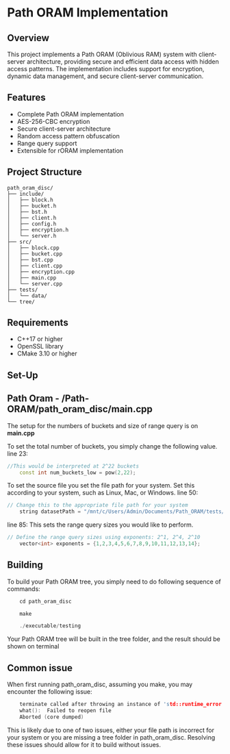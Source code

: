 # Path ORAM Implementation

## Overview
This project implements a Path ORAM (Oblivious RAM) system with client-server architecture, providing secure and efficient data access with hidden access patterns. The implementation includes support for encryption, dynamic data management, and secure client-server communication.

## Features
- Complete Path ORAM implementation
- AES-256-CBC encryption
- Secure client-server architecture
- Random access pattern obfuscation
- Range query support
- Extensible for rORAM implementation

## Project Structure
```
path_oram_disc/
├── include/
│   ├── block.h
│   ├── bucket.h
│   ├── bst.h
│   ├── client.h
│   ├── config.h
│   ├── encryption.h
│   └── server.h
├── src/
│   ├── block.cpp
│   ├── bucket.cpp
│   ├── bst.cpp
│   ├── client.cpp
│   ├── encryption.cpp
│   ├── main.cpp
│   └── server.cpp
├── tests/
│   └── data/
└── tree/
```

## Requirements
- C++17 or higher
- OpenSSL library
- CMake 3.10 or higher

## Set-Up
## Path Oram - /Path-ORAM/path_oram_disc/main.cpp
The setup for the numbers of buckets and size of range query is on **main.cpp**

To set the total number of buckets, you simply change the following value.
line 23:
```cpp
//This would be interpreted at 2^22 buckets
    const int num_buckets_low = pow(2,22);
```

To set the source file you set the file path for your system. Set this according to your system, such as Linux, Mac, or Windows.
line 50:
```cpp
// Change this to the appropriate file path for your system
    string datasetPath = "/mnt/c/Users/Admin/Documents/Path_ORAM/tests/2^22.txt"; //Windows Subsystem for Linux 
```

line 85:
This sets the range query sizes you would like to perform.
```cpp
// Define the range query sizes using exponents: 2^1, 2^4, 2^10
    vector<int> exponents = {1,2,3,4,5,6,7,8,9,10,11,12,13,14};
```

## Building

To build your Path ORAM tree, you simply need to do following sequence of commands:
```cpp
    cd path_oram_disc
```
```cpp
    make
```
```cpp
    ./executable/testing
```

Your Path ORAM tree will be built in the tree folder, and the result should be shown on terminal

## Common issue

When first running path_oram_disc, assuming you make, you may encounter the following issue:
```cpp
    terminate called after throwing an instance of 'std::runtime_error'
    what():  Failed to reopen file
    Aborted (core dumped)
```
This is likely due to one of two issues, either your file path is incorrect for your system or you are missing a tree folder in path_oram_disc. Resolving these issues should allow for it to build without issues.